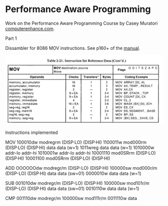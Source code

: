 # Performance Aware Programming

Work on the Performance Aware Programming Course by Casey Muratori [computerenhance.com](computerenhance.com).

Part 1

Dissambler for 8086 MOV instructions. See p160+ of the [manual](https://edge.edx.org/c4x/BITSPilani/EEE231/asset/8086_family_Users_Manual_1_.pdf).

![MOV](./images/mov.png)

Instructions implemented

MOV
100010dw modregrm (DISP·LO) (DISP·HI)
1100011w mod000rm (DISP·LO) (DISP·HI) data  data (w=1)
1011wreg data     data (w=1)
1010000w addr-lo  addr-hi
1010001w addr-lo  addr-hi
10001110 mod0SRrm (DISP·LO) (DISP·HI)
10001100 mod0SRrm (DISP·LO) (DISP·HI)

ADD
OOOOOOdw modregr/m (DISP-LO) (DISP·HI)
100000sw mod000r/m (DISP-LO) (DISP·HI) data data (sw=01)
0000010w data      data (w=1)

SUB
001010dw modregr/m (DISP-LO) (DISP·HI)
100000sw mod101r/m (DISP-LO) (DISP·HI) data data (sw=01)
0010110w data      data (w=1)

CMP
001110dw modregr/m
100000sw mod111r/m
0011110w data
